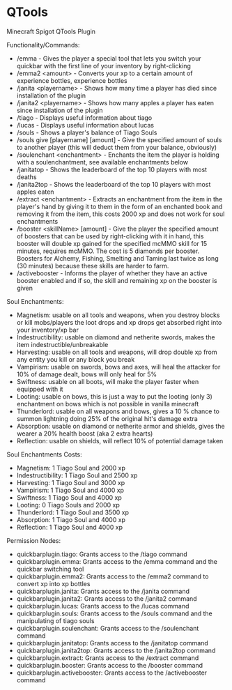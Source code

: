 # QTools
Minecraft Spigot QTools Plugin

Functionality/Commands:
- /emma - Gives the player a special tool that lets you switch your quickbar with the first line of your inventory by right-clicking
- /emma2 \<amount\> - Converts your xp to a certain amount of experience bottles, experience bottles
- /janita \<playername\> - Shows how many time a player has died since installation of the plugin
- /janita2 \<playername\> - Shows how many apples a player has eaten since installation of the plugin
- /tiago - Displays useful information about tiago
- /lucas - Displays useful information about lucas
- /souls - Shows a player's balance of Tiago Souls
- /souls give \[playername\] \[amount\] - Give the specified amount of souls to another player (this will deduct them from your balance, obviously)
- /soulenchant \<enchantment\> - Enchants the item the player is holding with a soulenchantment, see available enchantments below
- /janitatop - Shows the leaderboard of the top 10 players with most deaths
- /janita2top - Shows the leaderboard of the top 10 players with most apples eaten
- /extract \<enchantment\> - Extracts an enchantment from the item in the player's hand by giving it to them in the form of an enchanted book and removing it from the item, this costs 2000 xp and does not work for soul enchantments
- /booster \<skillName\> \[amount\] - Give the player the specified amount of boosters that can be used by right-clicking with it in hand, this booster will double xp gained for the specified mcMMO skill for 15 minutes, requires mcMMO. The cost is 5 diamonds per booster. Boosters for Alchemy, Fishing, Smelting and Taming last twice as long (30 minutes) because these skills are harder to farm.
- /activebooster - Informs the player of whether they have an active booster enabled and if so, the skill and remaining xp on the booster is given

Soul Enchantments:
- Magnetism: usable on all tools and weapons, when you destroy blocks or kill mobs/players the loot drops and xp drops get absorbed right into your inventory/xp bar
- Indestructibility: usable on diamond and netherite swords, makes the item indestructible/unbreakable
- Harvesting: usable on all tools and weapons, will drop double xp from any entity you kill or any block you break
- Vampirism: usable on swords, bows and axes, will heal the attacker for 10% of damage dealt, bows will only heal for 5%
- Swiftness: usable on all boots, will make the player faster when equipped with it
- Looting: usable on bows, this is just a way to put the looting (only 3) enchantment on bows which is not possible in vanilla minecraft
- Thunderlord: usable on all weapons and bows, gives a 10 % chance to summon lightning doing 25% of the original hit's damage extra
- Absorption: usable on diamond or netherite armor and shields, gives the wearer a 20% health boost (aka 2 extra hearts)
- Reflection: usable on shields, will reflect 10% of potential damage taken

Soul Enchantments Costs:
- Magnetism: 1 Tiago Soul and 2000 xp
- Indestructibility: 1 Tiago Soul and 2500 xp
- Harvesting: 1 Tiago Soul and 3000 xp
- Vampirism: 1 Tiago Soul and 4000 xp
- Swiftness: 1 Tiago Soul and 4000 xp
- Looting: 0 Tiago Souls and 2000 xp
- Thunderlord: 1 Tiago Soul and 3500 xp
- Absorption: 1 Tiago Soul and 4000 xp
- Reflection: 1 Tiago Soul and 4000 xp

Permission Nodes:
- quickbarplugin.tiago: Grants access to the /tiago command
- quickbarplugin.emma: Grants access to the /emma command and the quickbar switching tool
- quickbarplugin.emma2: Grants access to the /emma2 command to convert xp into xp bottles
- quickbarplugin.janita: Grants access to the /janita command
- quickbarplugin.janita2: Grants access to the /janita2 command
- quickbarplugin.lucas: Grants access to the /lucas command
- quickbarplugin.souls: Grants access to the /souls command and the manipulating of tiago souls
- quickbarplugin.soulenchant: Grants access to the /soulenchant command
- quickbarplugin.janitatop: Grants access to the /janitatop command
- quickbarplugin.janita2top: Grants access to the /janita2top command
- quickbarplugin.extract: Grants access to the /extract command
- quickbarplugin.booster: Grants access to the /booster command
- quickbarplugin.activebooster: Grants access to the /activebooster command
